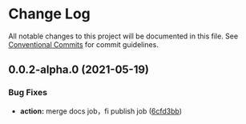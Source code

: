 # Change Log

All notable changes to this project will be documented in this file.
See [Conventional Commits](https://conventionalcommits.org) for commit guidelines.

## 0.0.2-alpha.0 (2021-05-19)


### Bug Fixes

* **action:** merge docs job，fi publish job ([6cfd3bb](https://github.com/cool-fe/winex-cli/commit/6cfd3bb04bd79b5f254014b9e4200ed0ac336a5a))
